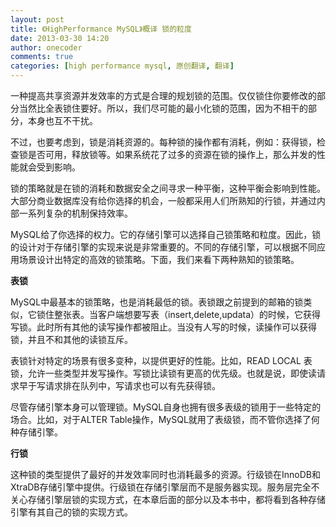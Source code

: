 ```yaml
---
layout: post
title: 《HighPerformance MySQL》概译 锁的粒度
date: 2013-03-30 14:20
author: onecoder
comments: true
categories: [high performance mysql, 原创翻译, 翻译]
---
```

<p>
	一种提高共享资源并发效率的方式是合理的规划锁的范围。仅仅锁住你要修改的部分当然比全表锁住要好。所以，我们尽可能的最小化锁的范围，因为不相干的部分，本身也互不干扰。</p>
<p>
	不过，也要考虑到，锁是消耗资源的。每种锁的操作都有消耗，例如：获得锁，检查锁是否可用，释放锁等。如果系统花了过多的资源在锁的操作上，那么并发的性能就会受到影响。</p>
<p>
	锁的策略就是在锁的消耗和数据安全之间寻求一种平衡，这种平衡会影响到性能。大部分商业数据库没有给你选择的机会，一般都采用人们所熟知的行锁，并通过内部一系列复杂的机制保持效率。</p>
<p>
	MySQL给了你选择的权力。它的存储引擎可以选择自己锁策略和粒度。因此，锁的设计对于存储引擎的实现来说是非常重要的。不同的存储引擎，可以根据不同应用场景设计出特定的高效的锁策略。下面，我们来看下两种熟知的锁策略。</p>
<p>
	<strong>表锁</strong></p>
<p>
	MySQL中最基本的锁策略，也是消耗最低的锁。表锁跟之前提到的邮箱的锁类似，它锁住整张表。当客户端想要写表（insert,delete,updata）的时候，它获得写锁。此时所有其他的读写操作都被阻止。当没有人写的时候，读操作可以获得锁，并且不和其他的读锁互斥。</p>
<p>
	表锁针对特定的场景有很多变种，以提供更好的性能。比如，READ LOCAL 表锁，允许一些类型并发写操作。写锁比读锁有更高的优先级。也就是说，即使读请求早于写请求排在队列中，写请求也可以有先获得锁。</p>
<p>
	尽管存储引擎本身可以管理锁。MySQL自身也拥有很多表级的锁用于一些特定的场合。比如，对于ALTER Table操作，MySQL就用了表级锁，而不管你选择了何种存储引擎。</p>
<p>
	<strong>行锁</strong></p>
<p>
	这种锁的类型提供了最好的并发效率同时也消耗最多的资源。行级锁在InnoDB和XtraDB存储引擎中提供。行级锁在存储引擎层而不是服务器实现。服务层完全不关心存储引擎层锁的实现方式，在本章后面的部分以及本书中，都将看到各种存储引擎有其自己的锁的实现方式。</p>

